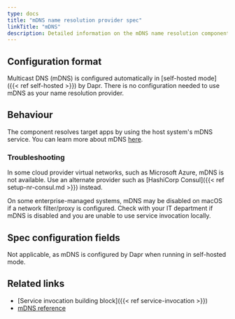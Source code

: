 ```yaml
---
type: docs
title: "mDNS name resolution provider spec"
linkTitle: "mDNS"
description: Detailed information on the mDNS name resolution component
---
```


## Configuration format

Multicast DNS (mDNS) is configured automatically in [self-hosted mode]({{< ref self-hosted >}}) by Dapr. There is no configuration needed to use mDNS as your name resolution provider.

## Behaviour

The component resolves target apps by using the host system's mDNS service. You can learn more about mDNS [here](https://en.wikipedia.org/wiki/Multicast_DNS).

### Troubleshooting

In some cloud provider virtual networks, such as Microsoft Azure, mDNS is not available. Use an alternate provider such as [HashiCorp Consul]({{< ref setup-nr-consul.md >}}) instead.

On some enterprise-managed systems, mDNS may be disabled on macOS if a network filter/proxy is configured. Check with your IT department if mDNS is disabled and you are unable to use service invocation locally.

## Spec configuration fields

Not applicable, as mDNS is configured by Dapr when running in self-hosted mode.

## Related links

- [Service invocation building block]({{< ref service-invocation >}})
- [mDNS reference](https://en.wikipedia.org/wiki/Multicast_DNS)